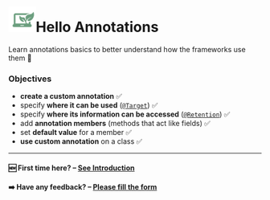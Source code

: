 # <img src="https://raw.githubusercontent.com/bobocode-projects/resources/master/image/logo_transparent_background.png" height=50/>Hello Annotations
Learn annotations basics to better understand how the frameworks use them 💪

### Objectives

* **create a custom annotation** ✅
* specify **where it can be used** ([`@Target`](https://docs.oracle.com/en/java/javase/11/docs/api/java.base/java/lang/annotation/Target.html)) ✅
* specify **where its information can be accessed** ([`@Retention`](https://docs.oracle.com/en/java/javase/11/docs/api/java.base/java/lang/annotation/Retention.html)) ✅
* add **annotation members** (methods that act like fields) ✅
* set **default value** for a member ✅
* **use custom annotation** on a class ✅

---
#### 🆕 First time here? – [See Introduction](https://github.com/bobocode-projects/java-fundamentals-course/tree/main/0-0-intro#introduction)
#### ➡️ Have any feedback? – [Please fill the form ](https://forms.gle/UADe1YKHiFVXQJLF8)

